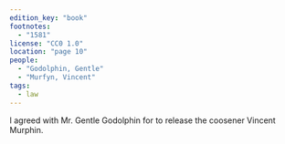 ```yaml
---
edition_key: "book"
footnotes:
  - "1581"
license: "CC0 1.0"
location: "page 10"
people:
  - "Godolphin, Gentle"
  - "Murfyn, Vincent"
tags:
  - law
---
```

I agreed with Mr. Gentle Godolphin for to
release the coosener Vincent Murphin.
